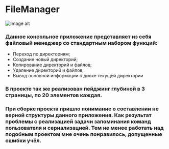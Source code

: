 # FileManager
![Image alt](https://github.com/{DmitriyErlikh}/{FileManager}/raw/{master}/JSESKk_7Xno.jpg)
### Данное консольное приложение представляет из себя файловый менеджер со стандартным набором функций:
- Переход по директориям;
- Создание новый директорий;
- Копирование директорий и файлов;
- Удаление директорий и файлов;
- Вывод основной информации о диске текущей директории

### В проекте так же реализован пейджинг глубиной в 3 страницы, по 20 элементов каждая.

### При сборке проекта пришло понимание о составлении не верной структуры данного приложения. Как результат проблемы с реализацией задачи запоминания команд пользователя и сериализацией. Тем не менее работать над подобным проектом мне очень понравилось, допущенные ошибки учёл.
